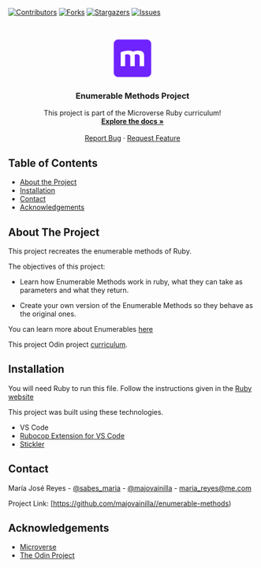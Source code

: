 
[![Contributors][contributors-shield]][contributors-url]
[![Forks][forks-shield]][forks-url]
[![Stargazers][stars-shield]][stars-url]
[![Issues][issues-shield]][issues-url]

<!-- PROJECT LOGO -->
<br />
<p align="center">
  <a href="https://majovainilla.github.io//enumerable-methods/">
    <img src="img/mLogo.png" alt="Logo" width="80" height="80">
  </a>

  <h3 align="center">Enumerable Methods Project</h3>

  <p align="center">
    This project is part of the Microverse Ruby curriculum!
    <br />
    <a href="https://github.com/majovainilla//enumerable-methods"><strong>Explore the docs »</strong></a>
    <br />
    <br />
    <a href="https://github.com/majovainilla//enumerable-methods/issues">Report Bug</a>
    ·
    <a href="https://github.com/majovainilla//enumerable-methods/issues">Request Feature</a>
  </p>
</p>

<!-- TABLE OF CONTENTS -->
## Table of Contents

* [About the Project](#about-the-project)
* [Installation](#installation)
* [Contact](#contact)
* [Acknowledgements](#acknowledgements)

<!-- ABOUT THE PROJECT -->
## About The Project
<!-- [![Product Name Screen Shot][product-screenshot]](https://majovainilla.github.io//enumerable-methods/) -->

This project recreates the enumerable methods of Ruby. 

The objectives of this project:
* Learn how Enumerable Methods work in ruby, what they can take as parameters and what they return. 
	
* Create your own version of the Enumerable Methods so they behave as the original ones.

You can learn more about Enumerables [here](https://ruby-doc.org/core-2.6.5/Enumerable.html)

This project Odin project [curriculum](https://www.theodinproject.com/courses/ruby-programming/lessons/advanced-building-blocks).

<!-- INSTALLATION -->
## Installation

You will need Ruby to run this file. Follow the instructions given in the [Ruby website](https://www.ruby-lang.org/en/)

This project was built using these technologies.
* VS Code 
* [Rubocop Extension for VS Code](https://marketplace.visualstudio.com/items?itemName=misogi.ruby-rubocop)
* [Stickler](https://stickler-ci.com/)


<!-- CONTACT -->
## Contact

María José Reyes - [@sabes_maria](https://twitter.com/Sabes_Maria) - [@majovainilla](https://github.com/majovainilla) - maria_reyes@me.com

Project Link: [https://github.com/majovainilla//enumerable-methods)

<!-- ACKNOWLEDGEMENTS -->
## Acknowledgements
* [Microverse](https://www.microverse.org/)
* [The Odin Project](https://www.theodinproject.com/)

<!-- MARKDOWN LINKS & IMAGES -->
<!-- https://www.markdownguide.org/basic-syntax/#reference-style-links -->
[contributors-shield]: https://img.shields.io/github/contributors/majovainilla//enumerable-methods.svg?style=flat-square
[contributors-url]: https://github.com/majovainilla//enumerable-methods/graphs/contributors
[forks-shield]: https://img.shields.io/github/forks/majovainilla//enumerable-methods.svg?style=flat-square
[forks-url]: https://github.com/majovainilla/r/enumerable-methods/network/members
[stars-shield]: https://img.shields.io/github/stars/majovainilla//enumerable-methods.svg?style=flat-square
[stars-url]: https://github.com/majovainilla//enumerable-methods/stargazers
[issues-shield]: https://img.shields.io/github/issues/majovainilla//enumerable-methods.svg?style=flat-square
[issues-url]: https://github.com/majovainilla//enumerable-methods/issues
<!-- [product-screenshot]: img/project.PNG -->
